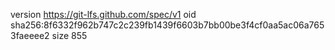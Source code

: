 version https://git-lfs.github.com/spec/v1
oid sha256:8f6332f962b747c2c239fb1439f6603b7bb00be3f4cf0aa5ac06a7653faeeee2
size 855
